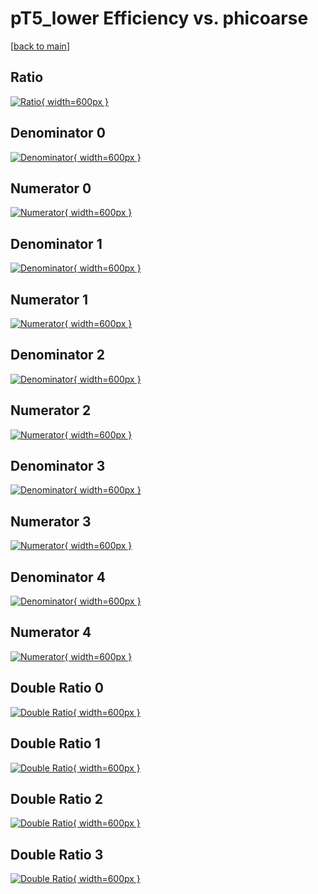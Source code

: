 # pT5_lower Efficiency vs. phicoarse

[[back to main](./)]



## Ratio

[![Ratio](../mtv/var/pT5_lower_vtr_0_1_eff_phicoarse.png){ width=600px }](../mtv/var/pT5_lower_vtr_0_1_eff_phicoarse.pdf)

## Denominator 0

[![Denominator](../mtv/den/pT5_lower_vtr_0_1_eff_phicoarse_den0.png){ width=600px }](../mtv/den/pT5_lower_vtr_0_1_eff_phicoarse_den0.pdf)

## Numerator 0

[![Numerator](../mtv/num/pT5_lower_vtr_0_1_eff_phicoarse_num0.png){ width=600px }](../mtv/num/pT5_lower_vtr_0_1_eff_phicoarse_num0.pdf)

## Denominator 1

[![Denominator](../mtv/den/pT5_lower_vtr_0_1_eff_phicoarse_den1.png){ width=600px }](../mtv/den/pT5_lower_vtr_0_1_eff_phicoarse_den1.pdf)

## Numerator 1

[![Numerator](../mtv/num/pT5_lower_vtr_0_1_eff_phicoarse_num1.png){ width=600px }](../mtv/num/pT5_lower_vtr_0_1_eff_phicoarse_num1.pdf)

## Denominator 2

[![Denominator](../mtv/den/pT5_lower_vtr_0_1_eff_phicoarse_den2.png){ width=600px }](../mtv/den/pT5_lower_vtr_0_1_eff_phicoarse_den2.pdf)

## Numerator 2

[![Numerator](../mtv/num/pT5_lower_vtr_0_1_eff_phicoarse_num2.png){ width=600px }](../mtv/num/pT5_lower_vtr_0_1_eff_phicoarse_num2.pdf)

## Denominator 3

[![Denominator](../mtv/den/pT5_lower_vtr_0_1_eff_phicoarse_den3.png){ width=600px }](../mtv/den/pT5_lower_vtr_0_1_eff_phicoarse_den3.pdf)

## Numerator 3

[![Numerator](../mtv/num/pT5_lower_vtr_0_1_eff_phicoarse_num3.png){ width=600px }](../mtv/num/pT5_lower_vtr_0_1_eff_phicoarse_num3.pdf)

## Denominator 4

[![Denominator](../mtv/den/pT5_lower_vtr_0_1_eff_phicoarse_den4.png){ width=600px }](../mtv/den/pT5_lower_vtr_0_1_eff_phicoarse_den4.pdf)

## Numerator 4

[![Numerator](../mtv/num/pT5_lower_vtr_0_1_eff_phicoarse_num4.png){ width=600px }](../mtv/num/pT5_lower_vtr_0_1_eff_phicoarse_num4.pdf)

## Double Ratio 0

[![Double Ratio](../mtv/ratio/pT5_lower_vtr_0_1_eff_phicoarse_ratio0.png){ width=600px }](../mtv/ratio/pT5_lower_vtr_0_1_eff_phicoarse_ratio0.pdf)

## Double Ratio 1

[![Double Ratio](../mtv/ratio/pT5_lower_vtr_0_1_eff_phicoarse_ratio1.png){ width=600px }](../mtv/ratio/pT5_lower_vtr_0_1_eff_phicoarse_ratio1.pdf)

## Double Ratio 2

[![Double Ratio](../mtv/ratio/pT5_lower_vtr_0_1_eff_phicoarse_ratio2.png){ width=600px }](../mtv/ratio/pT5_lower_vtr_0_1_eff_phicoarse_ratio2.pdf)

## Double Ratio 3

[![Double Ratio](../mtv/ratio/pT5_lower_vtr_0_1_eff_phicoarse_ratio3.png){ width=600px }](../mtv/ratio/pT5_lower_vtr_0_1_eff_phicoarse_ratio3.pdf)

